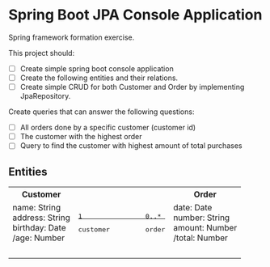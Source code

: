 # Spring Boot JPA Console Application

Spring framework formation exercise.

This project should:

- [ ] Create simple spring boot console application
- [ ] Create the following entities and their relations.
- [ ] Create simple CRUD for both Customer and Order by implementing JpaRepository.  

Create queries that can answer the following questions:

- [ ] All orders done by a specific customer (customer id)
- [ ] The customer with the highest order
- [ ] Query to find the customer with highest amount of total purchases

## Entities

<table>
    <tr>
        <th>Customer</th>
        <th></th>
        <th>Order</th>
    </tr>
    <tr>
        <td>
            name: String<br>
            address: String<br>
            birthday: Date<br>
            /age: Number
        </td>
        <td>
            <pre style="padding: 0px;">1                0..*</pre>
            <hr  style="margin-top: -1em; margin-bottom: 0;">
            <pre style="padding: 0px;">customer         order</pre>
        </td>
        <td>
            date: Date<br>
            number: String<br>
            amount: Number<br>
            /total: Number<br>
        </td>
    <tr>
    <tr>
        <td><br></td>
        <td><br></td>
        <td><br></td>
    <tr>
</table>